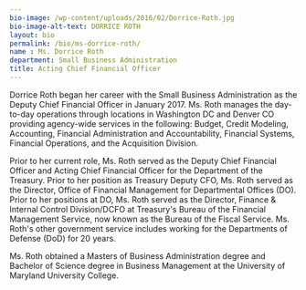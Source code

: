 ```yaml
---
bio-image: /wp-content/uploads/2016/02/Dorrice-Roth.jpg
bio-image-alt-text: DORRICE ROTH
layout: bio
permalink: /bio/ms-dorrice-roth/
name : Ms. Dorrice Roth
department: Small Business Administration
title: Acting Chief Financial Officer
---
```

   Dorrice Roth began her career with the Small Business Administration as the Deputy Chief Financial Officer in January 2017.  Ms. Roth manages the day-to-day operations through locations in Washington DC and Denver CO providing agency-wide services in the following:  Budget, Credit Modeling, Accounting, Financial Administration and Accountability, Financial Systems, Financial Operations, and the Acquisition Division.
             
   Prior to her current role, Ms. Roth served as the Deputy Chief Financial Officer and Acting Chief Financial Officer for the Department of the Treasury. Prior to her position as Treasury Deputy CFO, Ms. Roth served as the Director, Office of Financial Management for Departmental Offices (DO). Prior to her positions at DO, Ms. Roth served as the Director, Finance & Internal Control Division/DCFO at Treasury's Bureau of the Financial Management Service, now known as the Bureau of the Fiscal Service.  Ms. Roth's other government service includes working for the Departments of Defense (DoD) for 20 years.
             
   Ms. Roth obtained a Masters of Business Administration degree and Bachelor of Science degree in Business Management at the University of Maryland University College.

